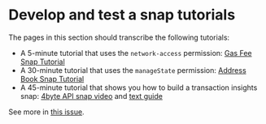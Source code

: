 # Develop and test a snap tutorials

The pages in this section should transcribe the following tutorials:

- A 5-minute tutorial that uses the `network-access` permission:
  [Gas Fee Snap Tutorial](https://github.com/Montoya/gas-fee-snap#readme)
- A 30-minute tutorial that uses the `manageState` permission:
  [Address Book Snap Tutorial](https://github.com/Montoya/address-book-snap-tutorial#readme)
- A 45-minute tutorial that shows you how to build a transaction insights snap:
  [4byte API snap video](https://archive.devcon.org/archive/watch/6/getting-started-with-metamask-snaps/?tab=YouTube)
  and [text guide](https://hackmd.io/@rekmarks/devcon-vi)
  
See more in [this issue](https://github.com/MetaMask/mm-docs-v2/issues/6).